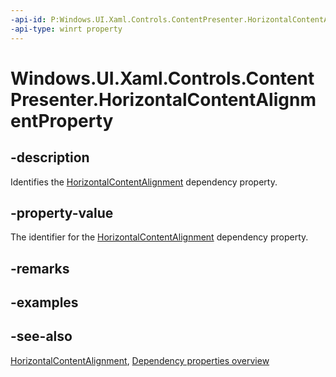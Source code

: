 ```yaml
---
-api-id: P:Windows.UI.Xaml.Controls.ContentPresenter.HorizontalContentAlignmentProperty
-api-type: winrt property
---
```


<!-- Property syntax
public Windows.UI.Xaml.DependencyProperty HorizontalContentAlignmentProperty { get; }
-->

# Windows.UI.Xaml.Controls.ContentPresenter.HorizontalContentAlignmentProperty

## -description
Identifies the [HorizontalContentAlignment](contentpresenter_horizontalcontentalignment.md) dependency property.



## -property-value
The identifier for the [HorizontalContentAlignment](contentpresenter_horizontalcontentalignment.md) dependency property.

## -remarks

## -examples

## -see-also
[HorizontalContentAlignment](contentpresenter_horizontalcontentalignment.md), [Dependency properties overview](/windows/uwp/xaml-platform/dependency-properties-overview)
